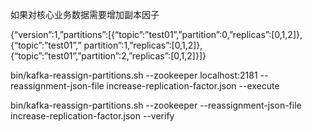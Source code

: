 
如果对核心业务数据需要增加副本因子

{“version”:1,”partitions”:[{“topic”:”test01”,”partition”:0,”replicas”:[0,1,2]},{“topic”:”test01”,”
partition”:1,”replicas”:[0,1,2]},{“topic”:”test01”,”partition”:2,”replicas”:[0,1,2]}]}

bin/kafka-reassign-partitions.sh --zookeeper localhost:2181 --reassignment-json-file increase-replication-factor.json 
--execute

bin/kafka-reassign-partitions.sh --zookeeper --reassignment-json-file increase-replication-factor.json --verify
